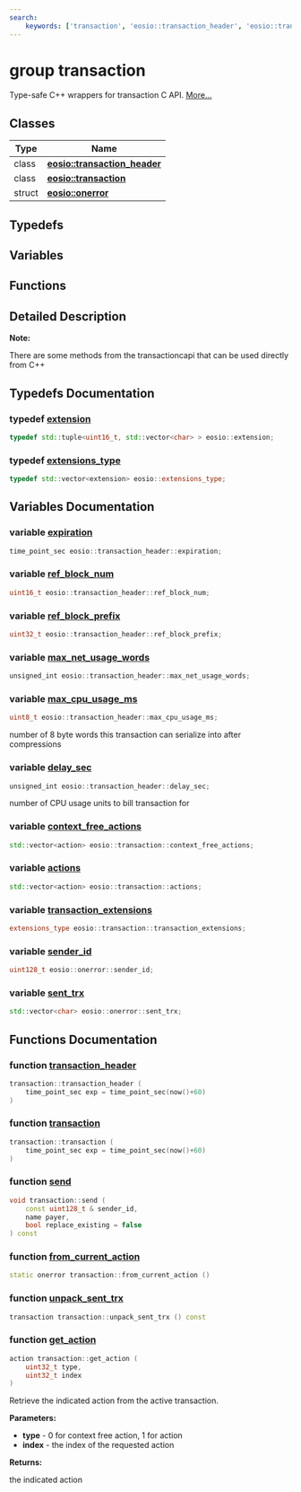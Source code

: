 ```yaml
---
search:
    keywords: ['transaction', 'eosio::transaction_header', 'eosio::transaction', 'eosio::onerror', 'extension', 'extensions_type', 'expiration', 'ref_block_num', 'ref_block_prefix', 'max_net_usage_words', 'max_cpu_usage_ms', 'delay_sec', 'context_free_actions', 'actions', 'transaction_extensions', 'sender_id', 'sent_trx', 'transaction_header', 'transaction', 'send', 'from_current_action', 'unpack_sent_trx', 'get_action']
---
```


# group transaction

Type-safe C++ wrappers for transaction C API. [More...](#detailed-description)
## Classes

|Type|Name|
|-----|-----|
|class|[**eosio::transaction\_header**](classeosio_1_1transaction__header.md)|
|class|[**eosio::transaction**](classeosio_1_1transaction.md)|
|struct|[**eosio::onerror**](structeosio_1_1onerror.md)|


## Typedefs

## Variables

## Functions

## Detailed Description



**Note:**

There are some methods from the transactioncapi that can be used directly from C++ 



## Typedefs Documentation

### typedef <a id="gaaf3ea17209c6d47129b2b232aede5439" href="#gaaf3ea17209c6d47129b2b232aede5439">extension</a>

```cpp
typedef std::tuple<uint16_t, std::vector<char> > eosio::extension;
```



### typedef <a id="ga19c346b66f7145a5336177ac3eb0849e" href="#ga19c346b66f7145a5336177ac3eb0849e">extensions\_type</a>

```cpp
typedef std::vector<extension> eosio::extensions_type;
```



## Variables Documentation

### variable <a id="ga32a532f21d5a5eeadd892723d9171e05" href="#ga32a532f21d5a5eeadd892723d9171e05">expiration</a>

```cpp
time_point_sec eosio::transaction_header::expiration;
```



### variable <a id="ga7bd1f446f3a9a212183787d223d89766" href="#ga7bd1f446f3a9a212183787d223d89766">ref\_block\_num</a>

```cpp
uint16_t eosio::transaction_header::ref_block_num;
```



### variable <a id="gaed4b528cd8a73ac9fa9cb5b7c429f90c" href="#gaed4b528cd8a73ac9fa9cb5b7c429f90c">ref\_block\_prefix</a>

```cpp
uint32_t eosio::transaction_header::ref_block_prefix;
```



### variable <a id="gaad5eeaa9d26473ae8faa0d9c5cf44c0e" href="#gaad5eeaa9d26473ae8faa0d9c5cf44c0e">max\_net\_usage\_words</a>

```cpp
unsigned_int eosio::transaction_header::max_net_usage_words;
```



### variable <a id="ga5fbc5f8eef0093ad65598953156d4359" href="#ga5fbc5f8eef0093ad65598953156d4359">max\_cpu\_usage\_ms</a>

```cpp
uint8_t eosio::transaction_header::max_cpu_usage_ms;
```

number of 8 byte words this transaction can serialize into after compressions 


### variable <a id="gadbe5ee5f38a82db68162188c49d62f39" href="#gadbe5ee5f38a82db68162188c49d62f39">delay\_sec</a>

```cpp
unsigned_int eosio::transaction_header::delay_sec;
```

number of CPU usage units to bill transaction for 


### variable <a id="ga38263b68fda9925f2c6472777a04179c" href="#ga38263b68fda9925f2c6472777a04179c">context\_free\_actions</a>

```cpp
std::vector<action> eosio::transaction::context_free_actions;
```



### variable <a id="gad53cc19e62742bf205934509c1363e42" href="#gad53cc19e62742bf205934509c1363e42">actions</a>

```cpp
std::vector<action> eosio::transaction::actions;
```



### variable <a id="ga445fd87e3465a1ca647c711c1ac0c711" href="#ga445fd87e3465a1ca647c711c1ac0c711">transaction\_extensions</a>

```cpp
extensions_type eosio::transaction::transaction_extensions;
```



### variable <a id="gae6686bc621795ad87f257d0be72f345c" href="#gae6686bc621795ad87f257d0be72f345c">sender\_id</a>

```cpp
uint128_t eosio::onerror::sender_id;
```



### variable <a id="ga1cae304360f79394762ec5040046887e" href="#ga1cae304360f79394762ec5040046887e">sent\_trx</a>

```cpp
std::vector<char> eosio::onerror::sent_trx;
```



## Functions Documentation

### function <a id="ga27106464af5cbbfd09b223eeb48d1e37" href="#ga27106464af5cbbfd09b223eeb48d1e37">transaction\_header</a>

```cpp
transaction::transaction_header (
    time_point_sec exp = time_point_sec(now()+60)
)
```



### function <a id="gad090d569f520dce4919de93bcec2e260" href="#gad090d569f520dce4919de93bcec2e260">transaction</a>

```cpp
transaction::transaction (
    time_point_sec exp = time_point_sec(now()+60)
)
```



### function <a id="gaff16436e52fff284fabc0b748be342b4" href="#gaff16436e52fff284fabc0b748be342b4">send</a>

```cpp
void transaction::send (
    const uint128_t & sender_id,
    name payer,
    bool replace_existing = false
) const
```



### function <a id="gabdf7bc0ef45beae2daf8cf3f08a7cd42" href="#gabdf7bc0ef45beae2daf8cf3f08a7cd42">from\_current\_action</a>

```cpp
static onerror transaction::from_current_action ()
```



### function <a id="ga8fe8368f7a3213b5ab0a93407f41cd66" href="#ga8fe8368f7a3213b5ab0a93407f41cd66">unpack\_sent\_trx</a>

```cpp
transaction transaction::unpack_sent_trx () const
```



### function <a id="gac01a00482f2dc95bf4850b2e8213ee90" href="#gac01a00482f2dc95bf4850b2e8213ee90">get\_action</a>

```cpp
action transaction::get_action (
    uint32_t type,
    uint32_t index
)
```


Retrieve the indicated action from the active transaction. 

**Parameters:**


* **type** - 0 for context free action, 1 for action 
* **index** - the index of the requested action 



**Returns:**

the indicated action 




